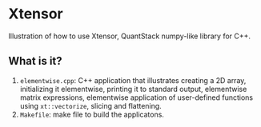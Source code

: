 # Xtensor

Illustration of how to use Xtensor, QuantStack numpy-like library for C++.


## What is it?

  1. `elementwise.cpp`: C++ application that illustrates creating a 2D array,
    initializing it elementwise, printing it to standard output,
    elementwise matrix expressions, elementwise application of user-defined
    functions using `xt::vectorize`, slicing and flattening.
  1. `Makefile`: make file to build the applicatons.
